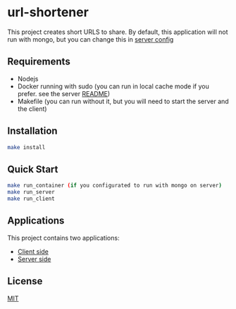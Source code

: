 # url-shortener

This project creates short URLS to share.
By default, this application will not run with mongo, but you can change this in [server config](server)

## Requirements
* Nodejs
* Docker running with sudo (you can run in local cache mode if you prefer. see the server [README](server))
* Makefile (you can run without it, but you will need to start the server and the client)

## Installation
```bash
make install
```

## Quick Start
```bash
make run_container (if you configurated to run with mongo on server)
make run_server
make run_client
```

## Applications

This project contains two applications:
* [Client side](client)
* [Server side](server)

## License

[MIT](LICENSE)
